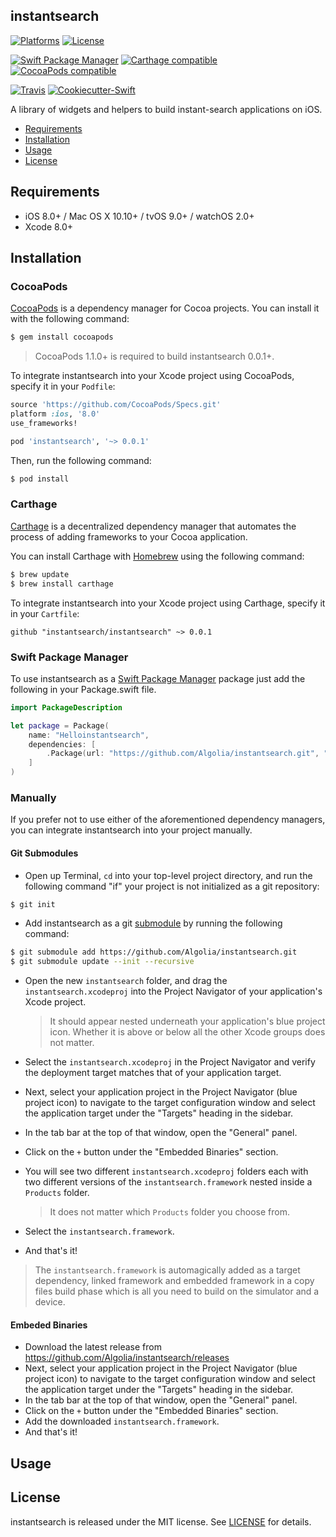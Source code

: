 ## instantsearch

[![Platforms](https://img.shields.io/cocoapods/p/instantsearch.svg)](https://cocoapods.org/pods/instantsearch)
[![License](https://img.shields.io/cocoapods/l/instantsearch.svg)](https://raw.githubusercontent.com/Algolia/instantsearch/master/LICENSE)

[![Swift Package Manager](https://img.shields.io/badge/Swift%20Package%20Manager-compatible-brightgreen.svg)](https://github.com/apple/swift-package-manager)
[![Carthage compatible](https://img.shields.io/badge/Carthage-compatible-4BC51D.svg?style=flat)](https://github.com/Carthage/Carthage)
[![CocoaPods compatible](https://img.shields.io/cocoapods/v/instantsearch.svg)](https://cocoapods.org/pods/instantsearch)

[![Travis](https://img.shields.io/travis/Algolia/instantsearch/master.svg)](https://travis-ci.org/Algolia/instantsearch/branches)
[![Cookiecutter-Swift](https://img.shields.io/badge/cookiecutter--swift-framework-red.svg)](http://github.com/cookiecutter-swift/Framework)

A library of widgets and helpers to build instant-search applications on iOS.

- [Requirements](#requirements)
- [Installation](#installation)
- [Usage](#usage)
- [License](#license)

## Requirements

- iOS 8.0+ / Mac OS X 10.10+ / tvOS 9.0+ / watchOS 2.0+
- Xcode 8.0+

## Installation

### CocoaPods

[CocoaPods](http://cocoapods.org) is a dependency manager for Cocoa projects. You can install it with the following command:

```bash
$ gem install cocoapods
```

> CocoaPods 1.1.0+ is required to build instantsearch 0.0.1+.

To integrate instantsearch into your Xcode project using CocoaPods, specify it in your `Podfile`:

```ruby
source 'https://github.com/CocoaPods/Specs.git'
platform :ios, '8.0'
use_frameworks!

pod 'instantsearch', '~> 0.0.1'
```

Then, run the following command:

```bash
$ pod install
```

### Carthage

[Carthage](https://github.com/Carthage/Carthage) is a decentralized dependency manager that automates the process of adding frameworks to your Cocoa application.

You can install Carthage with [Homebrew](http://brew.sh/) using the following command:

```bash
$ brew update
$ brew install carthage
```

To integrate instantsearch into your Xcode project using Carthage, specify it in your `Cartfile`:

```ogdl
github "instantsearch/instantsearch" ~> 0.0.1
```
### Swift Package Manager

To use instantsearch as a [Swift Package Manager](https://swift.org/package-manager/) package just add the following in your Package.swift file.

``` swift
import PackageDescription

let package = Package(
    name: "Helloinstantsearch",
    dependencies: [
        .Package(url: "https://github.com/Algolia/instantsearch.git", "0.0.1")
    ]
)
```

### Manually

If you prefer not to use either of the aforementioned dependency managers, you can integrate instantsearch into your project manually.

#### Git Submodules

- Open up Terminal, `cd` into your top-level project directory, and run the following command "if" your project is not initialized as a git repository:

```bash
$ git init
```

- Add instantsearch as a git [submodule](http://git-scm.com/docs/git-submodule) by running the following command:

```bash
$ git submodule add https://github.com/Algolia/instantsearch.git
$ git submodule update --init --recursive
```

- Open the new `instantsearch` folder, and drag the `instantsearch.xcodeproj` into the Project Navigator of your application's Xcode project.

    > It should appear nested underneath your application's blue project icon. Whether it is above or below all the other Xcode groups does not matter.

- Select the `instantsearch.xcodeproj` in the Project Navigator and verify the deployment target matches that of your application target.
- Next, select your application project in the Project Navigator (blue project icon) to navigate to the target configuration window and select the application target under the "Targets" heading in the sidebar.
- In the tab bar at the top of that window, open the "General" panel.
- Click on the `+` button under the "Embedded Binaries" section.
- You will see two different `instantsearch.xcodeproj` folders each with two different versions of the `instantsearch.framework` nested inside a `Products` folder.

    > It does not matter which `Products` folder you choose from.

- Select the `instantsearch.framework`.

- And that's it!

> The `instantsearch.framework` is automagically added as a target dependency, linked framework and embedded framework in a copy files build phase which is all you need to build on the simulator and a device.

#### Embeded Binaries

- Download the latest release from https://github.com/Algolia/instantsearch/releases
- Next, select your application project in the Project Navigator (blue project icon) to navigate to the target configuration window and select the application target under the "Targets" heading in the sidebar.
- In the tab bar at the top of that window, open the "General" panel.
- Click on the `+` button under the "Embedded Binaries" section.
- Add the downloaded `instantsearch.framework`.
- And that's it!

## Usage

## License

instantsearch is released under the MIT license. See [LICENSE](https://github.com/Algolia/instantsearch/blob/master/LICENSE) for details.
